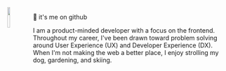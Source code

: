<img align="left" src="foreshadowing.jpeg" width="11%" height="11%" />

👋 it's me on github

I am a product-minded developer with a focus on the frontend. Throughout my career, I've been drawn toward problem solving around User Experience (UX) and Developer Experience (DX). When I'm not making the web a better place, I enjoy strolling my dog, gardening, and skiing.
